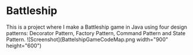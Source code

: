 # Battleship
This is a project where I make a Battleship game in Java using four design patterns: Decorator Pattern, Factory Pattern, Command Pattern and State Pattern.
![Screenshot](BattelshipGameCodeMap.png width="900" height="600") 
